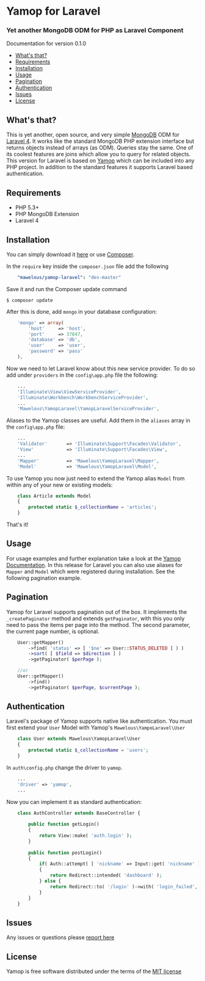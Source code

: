 # Yamop for Laravel
### Yet another MongoDB ODM for PHP as Laravel Component

Documentation for version 0.1.0

- [What's that?](#whatsthat)
- [Requirements](#requirements)
- [Installation](#installation)
- [Usage](#usage)
- [Pagination](#pagination)
- [Authentication](#authentication)
- [Issues](#Issues)
- [License](#license)

<a name="whatsthat"></a>
## What's that? 
This is yet another, open source, and very simple [MongoDB](http://www.mongodb.org/) ODM for [Laravel 4](http://www.laravel.com/).
It works like the standard MongoDB PHP extension interface but returns objects instead of arrays (as ODM). Queries stay the same.
One of its coolest features are joins which allow you to query for related objects.
This version for Laravel is based on [Yamop](https://github.com/mawelous/yamop) which can be included into any PHP project. In addition to the standard features it supports Laravel based authentication.

<a name="requirements"></a>
## Requirements
+ PHP 5.3+
+ PHP MongoDB Extension
+ Laravel 4

<a name="installation"></a>
## Installation 

You can simply download it [here](https://github.com/mawelous/yamop-laravel) or use [Composer](http://getcomposer.org/).

In the `require` key inside the `composer.json` file add the following

```yml
    "mawelous/yamop-laravel": "dev-master"
```

Save it and run the Composer update command

    $ composer update

After this is done, add `mongo` in your database configuration:

```php
    'mongo' => array(
        'host'     => 'host',
        'port'     => 37847,
        'database' => 'db',
        'user'     => 'user',
        'password' => 'pass'
    ),
```

Now we need to let Laravel know about this new service provider. To do so add under `providers` in the `config\app.php` file the following:

```php
    ...
    'Illuminate\View\ViewServiceProvider',
    'Illuminate\Workbench\WorkbenchServiceProvider',
    ...
    'Mawelous\YamopLaravel\YamopLaravelServiceProvider',
```

Aliases to the Yamop classes are useful. Add them in the `aliases` array in the `config\app.php` file:

```php
    ...
    'Validator'       => 'Illuminate\Support\Facades\Validator',
    'View'            => 'Illuminate\Support\Facades\View',
    ...
    'Mapper'          => 'Mawelous\YamopLaravel\Mapper',
    'Model'           => 'Mawelous\YamopLaravel\Model',
```

To use Yamop you now just need to extend the Yamop alias `Model` from within any of your new or existing models:

```php
    class Article extends Model
    {
        protected static $_collectionName = 'articles';
    }
```

That's it!

<a name="usage"></a>
## Usage
For usage examples and further explanation take a look at the [Yamop Documentation](https://github.com/mawelous/yamop#usage). In this release for Laravel you can also use aliases for `Mapper` and `Model` which were registered during installation. See the following pagination example.

<a name="pagination"></a>
## Pagination

Yamop for Laravel supports pagination out of the box. It implements the `_createPaginator` method and extends `getPaginator`, with this you only need to pass the items per page into the method. The second parameter, the current page number, is optional.

```php
    User::getMapper()
        ->find( 'status' => [ '$ne' => User::STATUS_DELETED ] ) )
        ->sort( [ $field => $direction ] )
        ->getPaginator( $perPage );

    //or
    User::getMapper()
        ->find()
        ->getPaginator( $perPage, $currentPage );
```

<a name="authentication"></a>
## Authentication

Laravel's package of Yamop supports native like authentication.
You must first extend your `User` Model with Yamop's `Mawelous\YampoLaravel\User`

```php
    class User extends Mawelous\YamopLaravel\User
    {
        protected static $_collectionName = 'users';    
    }
```

In `auth\config.php` change the driver to `yamop`.

```php
    ...
    'driver' => 'yamop',
    ...
```

Now you can implement it as standard authentication:

```php
    class AuthController extends BaseController {
    
        public function getLogin()
        {
            return View::make( 'auth.login' );
        }
        
        public function postLogin()
        {
            if( Auth::attempt( [ 'nickname' => Input::get( 'nickname' ), 'password' => input::get( 'password' ) ] ) )
            {
                return Redirect::intended( 'dashboard' );
            } else {
                return Redirect::to( '/login' )->with( 'login_failed', true );
            }       
        }
    }
```

<a name="issues"></a>
## Issues

Any issues or questions please [report here](https://github.com/Mawelous/yamop-laravel/issues)

<a name="license"></a>
## License

Yamop is free software distributed under the terms of the [MIT license](http://opensource.org/licenses/MIT)